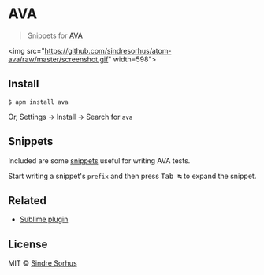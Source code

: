 # AVA

> Snippets for [AVA](https://ava.li)

<img src="https://github.com/sindresorhus/atom-ava/raw/master/screenshot.gif" width=598">


## Install

```
$ apm install ava
```

Or, Settings → Install → Search for `ava`


## Snippets

Included are some [snippets](snippets/ava.json) useful for writing AVA tests.

Start writing a snippet's `prefix` and then press <kbd>Tab ↹</kbd> to expand the snippet.


## Related

- [Sublime plugin](https://github.com/sindresorhus/sublime-ava)


## License

MIT © [Sindre Sorhus](http://sindresorhus.com)
